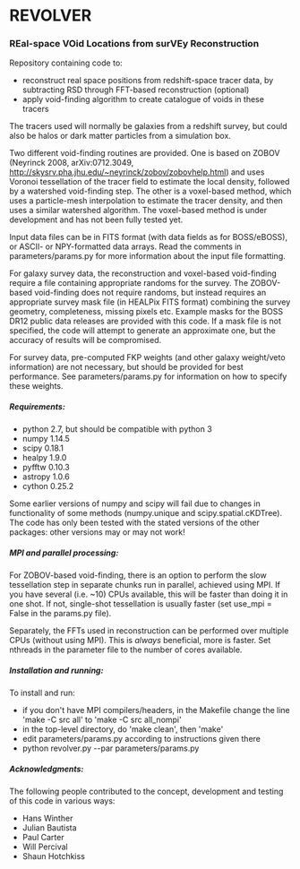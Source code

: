 # REVOLVER

### REal-space VOid Locations from surVEy Reconstruction

Repository containing code to:

   - reconstruct real space positions from redshift-space tracer data, by subtracting RSD through FFT-based reconstruction (optional)
   - apply void-finding algorithm to create catalogue of voids in these tracers
   
The tracers used will normally be galaxies from a redshift survey, but could also be halos or dark matter 
particles from a simulation box.

Two different void-finding routines are provided. One is based on ZOBOV (Neyrinck 2008, arXiv:0712.3049, 
http://skysrv.pha.jhu.edu/~neyrinck/zobov/zobovhelp.html) and uses Voronoi tessellation of the tracer field to estimate 
the local density, followed by a watershed void-finding step. The other is a voxel-based method, which uses a 
particle-mesh interpolation to estimate the tracer density, and then uses a similar watershed algorithm. The 
voxel-based method is under development and has not been fully tested yet.

Input data files can be in FITS format (with data fields as for BOSS/eBOSS), or ASCII- or NPY-formatted data arrays.
Read the comments in parameters/params.py for more information about the input file formatting. 

For galaxy survey data, the reconstruction and voxel-based void-finding require a file containing appropriate 
randoms for the survey. The ZOBOV-based void-finding does not require randoms, but instead requires an appropriate
survey mask file (in HEALPix FITS format) combining the survey geometry, completeness, missing pixels etc. Example masks
for the BOSS DR12 public data releases are provided with this code. If a mask file is not specified, the code will 
attempt to generate an approximate one, but the accuracy of results will be compromised.

For survey data, pre-computed FKP weights (and other galaxy weight/veto information) are not necessary, but should be 
provided for best performance. See parameters/params.py for information on how to specify these weights. 

##### Requirements:
   - python 2.7, but should be compatible with python 3
   - numpy 1.14.5
   - scipy 0.18.1
   - healpy 1.9.0
   - pyfftw 0.10.3
   - astropy 1.0.6
   - cython 0.25.2

Some earlier versions of numpy and scipy will fail due to changes in functionality of some methods (numpy.unique 
and scipy.spatial.cKDTree). The code has only been tested with the stated versions of the other packages: other versions
may or may not work!

##### MPI and parallel processing:
For ZOBOV-based void-finding, there is an option to perform the slow tessellation step in 
separate chunks run in parallel, achieved using MPI. If you have several (i.e. ~10) CPUs available, this will 
be faster than doing it in one shot. If not, single-shot tessellation is usually faster (set use_mpi = False in the 
params.py file). 

Separately, the FFTs used in reconstruction can be performed over multiple CPUs (without using MPI). This is *always*
beneficial, more is faster. Set nthreads in the parameter file to the number of cores available.
 
##### Installation and running:
To install and run:
   - if you don't have MPI compilers/headers, in the Makefile change the line 'make -C src all' to 'make -C src all_nompi' 
   - in the top-level directory, do 'make clean', then 'make'
   - edit parameters/params.py according to instructions given there
   - python revolver.py --par parameters/params.py
   
##### Acknowledgments:

The following people contributed to the concept, development and testing of this code in various ways:
   - Hans Winther
   - Julian Bautista
   - Paul Carter
   - Will Percival
   - Shaun Hotchkiss
